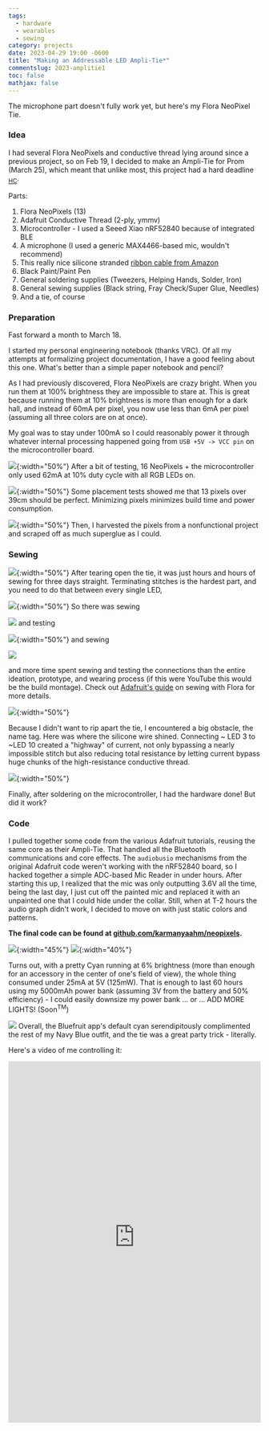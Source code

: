 ```yaml
---  
tags:
  - hardware
  - wearables
  - sewing
category: projects  
date: 2023-04-29 19:00 -0600  
title: "Making an Addressable LED Ampli-Tie*"  
commentslug: 2023-amplitie1  
toc: false
mathjax: false
---
```


The microphone part doesn't fully work yet, but here's my Flora NeoPixel Tie.

### Idea

I had several Flora NeoPixels and conductive thread lying around since a previous project, so on Feb 19, I decided to make an Ampli-Tie for Prom (March 25), which meant that unlike most, this project had a hard deadline <sub>[HC](https://hackclub.slack.com/archives/CNMU9L92Q/p1676982774895349?thread_ts=1676956733.424689&cid=CNMU9L92Q)</sub>.

Parts:
1. Flora NeoPixels (13)
2. Adafruit Conductive Thread (2-ply, ymmv) 
3. Microcontroller - I used a Seeed Xiao nRF52840 because of integrated BLE
4. A microphone (I used a generic MAX4466-based mic, wouldn't recommend)
4. This really nice silicone stranded [ribbon cable from Amazon](https://www.amazon.com/dp/B099W8HH6J)
4. Black Paint/Paint Pen
5. General soldering supplies (Tweezers, Helping Hands, Solder, Iron)
3. General sewing supplies (Black string, Fray Check/Super Glue, Needles) 
1. And a tie, of course

### Preparation

Fast forward a month to March 18.

I started my personal engineering notebook (thanks VRC). Of all my attempts at formalizing project documentation, I have a good feeling about this one. What's better than a simple paper notebook and pencil?

As I had previously discovered, Flora NeoPixels are crazy bright. When you run them at 100% brightness they are impossible to stare at. This is great because running them at 10% brightness is more than enough for a dark hall, and instead of 60mA per pixel, you now use less than 6mA per pixel (assuming all three colors are on at once).

My goal was to stay under 100mA so I could reasonably power it through whatever internal processing happened going from `USB +5V -> VCC pin` on the microcontroller board.

![](1.webp){:width="50%"}
After a bit of testing, 16 NeoPixels + the microcontroller only used 62mA at 10% duty cycle with all RGB LEDs on.

![](2.webp){:width="50%"}
Some placement tests showed me that 13 pixels over 39cm should be perfect. Minimizing pixels minimizes build time and power consumption.

![](3.webp){:width="50%"}
Then, I harvested the pixels from a nonfunctional project and scraped off as much superglue as I could.


### Sewing

![](4.webp){:width="50%"}
After tearing open the tie, it was just hours and hours of sewing for three days straight. Terminating stitches is the hardest part, and you need to do that between every single LED, 

![](5.webp){:width="50%"}
So there was sewing

![](6.webp)
and testing

![](7.webp){:width="50%"}
and sewing

![](8.webp)

and more time spent sewing and testing the connections than the entire ideation, prototype, and wearing process (if this were YouTube this would be the build montage). Check out [Adafruit's guide](https://learn.adafruit.com/conductive-thread/overview) on sewing with Flora for more details.

![](9.webp){:width="50%"}

Because I didn't want to rip apart the tie, I encountered a big obstacle, the name tag. Here was where the silicone wire shined. Connecting ~ LED 3 to ~LED 10 created a "highway" of current, not only bypassing a nearly impossible stitch but also reducing total resistance by letting current bypass huge chunks of the high-resistance conductive thread.

![](10.webp){:width="50%"}

Finally, after soldering on the microcontroller, I had the hardware done! But did it work?


### Code

I pulled together some code from the various Adafruit tutorials, reusing the same core as their Ampli-Tie. That handled all the Bluetooth communications and core effects. The `audiobusio` mechanisms from the original Adafruit code weren't working with the nRF52840 board, so I hacked together a simple ADC-based Mic Reader in under hours. After starting this up, I realized that the mic was only outputting 3.6V all the time, being the last day, I just cut off the painted mic and replaced it with an unpainted one that I could hide under the collar. Still, when at T-2 hours the audio graph didn't work, I decided to move on with just static colors and patterns.

**The final code can be found at [github.com/karmanyaahm/neopixels](https://github.com/karmanyaahm/neopixels/blob/main/amplitie/code.py).**


![](11.webp){:width="45%"} ![](11.5.webp){:width="40%"}

Turns out, with a pretty Cyan running at 6% brightness (more than enough for an accessory in the center of one's field of view), the whole thing consumed under 25mA at 5V (125mW). That is enough to last 60 hours using my 5000mAh power bank (assuming 3V from the battery and 50% efficiency) - I could easily downsize my power bank ... or ... ADD MORE LIGHTS! (Soon<sup>TM</sup>)


![](12.webp)
Overall, the Bluefruit app's default cyan serendipitously complimented the rest of my Navy Blue outfit, and the tie was a great party trick - literally.

Here's a video of me controlling it:
<iframe width="100%" height="720" src="https://www.youtube-nocookie.com/embed/9Y6ZV2y4E2Y" title="YouTube video player" frameborder="0" allow="accelerometer; autoplay; clipboard-write; encrypted-media; gyroscope; picture-in-picture; web-share" allowfullscreen></iframe>


